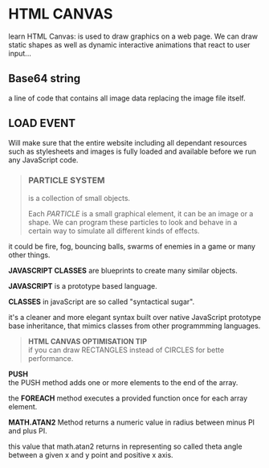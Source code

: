 # HTML CANVAS
learn HTML Canvas:  is used to draw graphics on a web page. We can draw static shapes as well as dynamic interactive animations that react to user input...

## Base64 string

a line of code that contains all image data replacing the image file itself.

## LOAD EVENT

 Will make sure that the entire website including all dependant resources such as stylesheets and images is fully loaded and available before we run any JavaScript code.

 > ### PARTICLE SYSTEM
 >is a collection of small objects.
>
>Each *PARTICLE* is a small graphical element, it can be an image or a shape. We can program these particles to look and behave in a certain way to simulate all different kinds of effects.
>
it could be fire, fog, bouncing balls, swarms of enemies in a game or many other things.

 **JAVASCRIPT CLASSES** 
 are blueprints to create many similar objects. 


**JAVASCRIPT**
is a prototype based language.

**CLASSES** 
in javaScript are so called "syntactical sugar".

it's a cleaner and more elegant syntax built over native JavaScript prototype base inheritance, that mimics classes from other programmming languages. 

> **HTML CANVAS OPTIMISATION TIP**
> \
> if you can draw RECTANGLES instead of CIRCLES for bette performance. 

**PUSH**
\
the PUSH method adds one or more elements to the end of the array.

the **FOREACH** method executes a provided function once for each array element.

**MATH.ATAN2**
Method returns a numeric value in radius between minus PI and plus PI.

this value that math.atan2 returns in representing so called theta angle between a given x and y point and positive x axis.